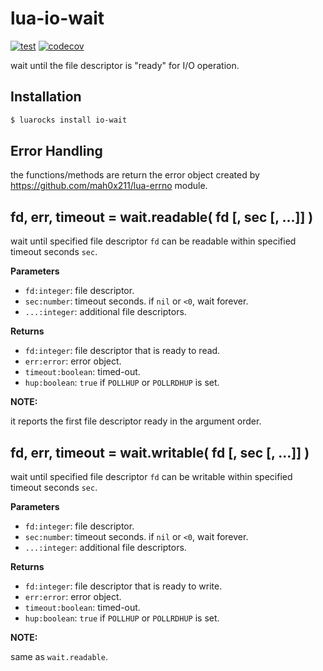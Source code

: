 # lua-io-wait

[![test](https://github.com/mah0x211/lua-io-wait/actions/workflows/test.yml/badge.svg)](https://github.com/mah0x211/lua-io-wait/actions/workflows/test.yml)
[![codecov](https://codecov.io/gh/mah0x211/lua-io-wait/branch/master/graph/badge.svg)](https://codecov.io/gh/mah0x211/lua-io-wait)

wait until the file descriptor is "ready" for I/O operation.


## Installation

```bash
$ luarocks install io-wait
```

## Error Handling

the functions/methods are return the error object created by https://github.com/mah0x211/lua-errno module.


## fd, err, timeout = wait.readable( fd [, sec [, ...]] )

wait until specified file descriptor `fd` can be readable within specified timeout seconds `sec`.

**Parameters**

- `fd:integer`: file descriptor.
- `sec:number`: timeout seconds. if `nil` or `<0`, wait forever.
- `...:integer`: additional file descriptors.

**Returns**

- `fd:integer`: file descriptor that is ready to read.
- `err:error`: error object.
- `timeout:boolean`: timed-out.
- `hup:boolean`: `true` if `POLLHUP` or `POLLRDHUP` is set.

**NOTE:**

it reports the first file descriptor ready in the argument order.  


## fd, err, timeout = wait.writable( fd [, sec [, ...]] )

wait until specified file descriptor `fd` can be writable within specified timeout seconds `sec`.

**Parameters**

- `fd:integer`: file descriptor.
- `sec:number`: timeout seconds. if `nil` or `<0`, wait forever.
- `...:integer`: additional file descriptors.

**Returns**

- `fd:integer`: file descriptor that is ready to write.
- `err:error`: error object.
- `timeout:boolean`: timed-out.
- `hup:boolean`: `true` if `POLLHUP` or `POLLRDHUP` is set.

**NOTE:**

same as `wait.readable`.
